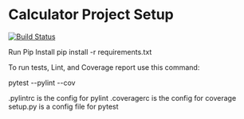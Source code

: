 # Calculator Project Setup
[![Build Status](https://app.travis-ci.com/sravan009/calc2_remastered.svg?branch=main)](https://app.travis-ci.com/sravan009/calc2_remastered)

Run Pip Install
pip install -r requirements.txt

To run tests, Lint, and Coverage report use this command:

pytest  --pylint --cov

.pylintrc is the config for pylint
.coveragerc is the config for coverage
setup.py is a config file for pytest
